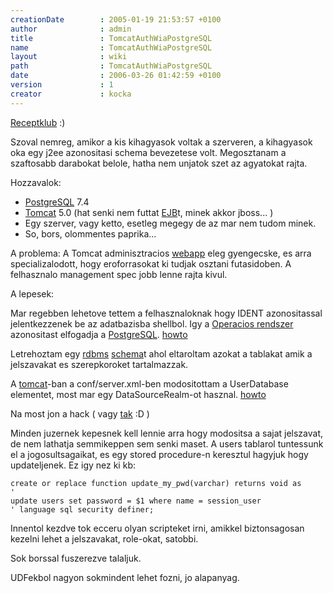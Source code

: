 ```yaml
---
creationDate        : 2005-01-19 21:53:57 +0100 
author              : admin 
title               : TomcatAuthWiaPostgreSQL 
name                : TomcatAuthWiaPostgreSQL 
layout              : wiki 
path                : TomcatAuthWiaPostgreSQL 
date                : 2006-03-26 01:42:59 +0100 
version             : 1 
creator             : kocka 
---
```

[Receptklub](Missing.html) :)

Szoval nemreg, amikor a kis kihagyasok voltak a szerveren, a kihagyasok oka egy j2ee azonositasi schema bevezetese volt. Megosztanam a szaftosabb darabokat belole, hatha nem unjatok szet az agyatokat rajta.

Hozzavalok: 

*   [PostgreSQL](PostgreSQL.html) 7.4
*   [Tomcat](tomcat.html) 5.0 (hat senki nem futtat [EJB](EJB.html)t, minek akkor jboss... )
*   Egy szerver, vagy ketto, esetleg megegy de az mar nem tudom minek.
*   So, bors, olommentes paprika...

A problema: A Tomcat adminisztracios [webapp](webapp.html) eleg gyengecske, es arra specializalodott, hogy eroforrasokat ki tudjak osztani futasidoben. A felhasznalo management spec jobb lenne rajta kivul.

A lepesek:

Mar regebben lehetove tettem a felhasznaloknak hogy IDENT azonositassal jelentkezzenek be az adatbazisba shellbol. Igy a [Operacios rendszer](Operacios%20rendszer.html) azonositast elfogadja a [PostgreSQL](PostgreSQL.html). [howto](http://www.postgresql.org/docs/7.4/static/client-authentication.html)

Letrehoztam egy [rdbms](RDBMS.html) [schema](Missing.html)t ahol eltaroltam azokat a tablakat amik a jelszavakat es szerepkoroket tartalmazzak.

A [tomcat](tomcat.html)-ban a conf/server.xml-ben modositottam a UserDatabase elementet, most mar egy DataSourceRealm-ot hasznal. [howto](http://jakarta.apache.org/tomcat/tomcat-5.0-doc/realm-howto.html)

Na most jon a hack ( vagy [tak](tak.html) :D )

Minden juzernek kepesnek kell lennie arra hogy modositsa a sajat jelszavat, de nem lathatja semmikeppen sem senki maset. A users tablarol tuntessunk el a jogosultsagaikat, es egy stored procedure-n keresztul hagyjuk hogy updateljenek. Ez igy nez ki kb:
```
create or replace function update_my_pwd(varchar) returns void as 
'
update users set password = $1 where name = session_user
' language sql security definer;
```

Innentol kezdve tok ecceru olyan scripteket irni, amikkel biztonsagosan kezelni lehet a jelszavakat, role-okat, satobbi.

Sok borssal fuszerezve talaljuk.

UDFekbol nagyon sokmindent lehet fozni, jo alapanyag.
